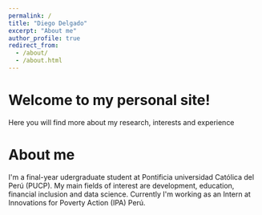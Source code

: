 ```yaml
---
permalink: /
title: "Diego Delgado"
excerpt: "About me"
author_profile: true
redirect_from: 
  - /about/
  - /about.html
---
```


Welcome to my personal site!
========

Here you will find more about my research, interests and experience

About me
======

I'm a final-year udergraduate student at Pontificia universidad Católica del Perú (PUCP). My main fields of interest are development, education, financial inclusion and data science. Currently I'm working as an Intern at Innovations for Poverty Action (IPA) Perú. 


